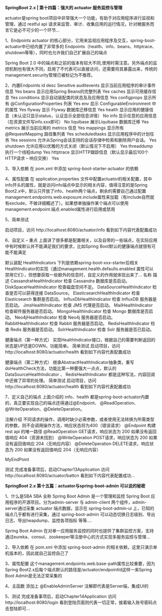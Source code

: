 **SpringBoot 2.x | 第十四篇：强大的 actuator 服务监控与管理**

actuator是spring boot项目中非常强大一个功能，有助于对应用程序进行监视和管理，通过 restful api 请求来监管、审计、收集应用的运行情况，针对微服务而言它是必不可少的一个环节…

1、Endpoints
actuator 的核心部分，它用来监视应用程序及交互，spring-boot-actuator中已经内置了非常多的 Endpoints（health、info、beans、httptrace、shutdown等等），同时也允许我们自己扩展自己的端点

Spring Boot 2.0 中的端点和之前的版本有较大不同,使用时需注意。另外端点的监控机制也有很大不同，启用了不代表可以直接访问，还需要将其暴露出来，传统的management.security管理已被标记为不推荐。

2、内置Endpoints
    id	            desc	                                                Sensitive
auditevents	    显示当前应用程序的审计事件信息	                                Yes
beans	        显示应用Spring Beans的完整列表	                            Yes
caches	        显示可用缓存信息	                                            Yes
conditions	    显示自动装配类的状态及及应用信息	                            Yes
configprops	    显示所有 @ConfigurationProperties 列表	                    Yes
env	            显示 ConfigurableEnvironment 中的属性	                    Yes
flyway	        显示 Flyway 数据库迁移信息	                                Yes
health	        显示应用的健康信息（未认证只显示status，认证显示全部信息详情）	No
info	        显示任意的应用信息（在资源文件写info.xxx即可）	                No
liquibase	    展示Liquibase 数据库迁移	                                    Yes
metrics	        展示当前应用的 metrics 信息	                                Yes
mappings	    显示所有 @RequestMapping 路径集列表	                        Yes
scheduledtasks	显示应用程序中的计划任务	                                    Yes
sessions	    允许从Spring会话支持的会话存储中检索和删除用户会话。	        Yes
shutdown	    允许应用以优雅的方式关闭（默认情况下不启用）	                Yes
threaddump	    执行一个线程dump	                                            Yes
httptrace	    显示HTTP跟踪信息（默认显示最后100个HTTP请求 – 响应交换）	    Yes

3、导入依赖
在 pom.xml 中添加 spring-boot-starter-actuator 的依赖

4、属性配置
在 application.properties 文件中配置actuator的相关配置，其中info开头的属性，就是访问info端点中显示的相关内容，值得注意的是Spring Boot2.x中，默认只开放了info、health两个端点，剩余的需要自己通过配置management.endpoints.web.exposure.include属性来加载（有include自然就有exclude，不做详细概述了）。如果想单独操作某个端点可以使用management.endpoint.端点.enabled属性进行启用或禁用

5、简单测试

启动项目，访问 http://localhost:8080/actuator/info 看到如下内容代表配置成功

6、自定义 – 重点
上面讲了很多都是配置相关，以及自带的一些端点，在实际应用中有时候默认并不能满足我们的要求，比如Spring Boot默认的健康端点就很有可能不能满足

默认装配 HealthIndicators
下列是依赖spring-boot-xxx-starter后相关HealthIndicator的实现（通过management.health.defaults.enabled 属性可以禁用它们），但想要获取一些额外的信息时，自定义的作用就体现出来了…
名称	                                描述
CassandraHealthIndicator	        检查 Cassandra 数据库是否启动。
DiskSpaceHealthIndicator	        检查磁盘空间不足。
DataSourceHealthIndicator	        检查是否可以获得连接 DataSource。
ElasticsearchHealthIndicator	    检查 Elasticsearch 集群是否启动。
InfluxDbHealthIndicator	            检查 InfluxDB 服务器是否启动。
JmsHealthIndicator	                检查 JMS 代理是否启动。
MailHealthIndicator	                检查邮件服务器是否启动。
MongoHealthIndicator	            检查 Mongo 数据库是否启动。
Neo4jHealthIndicator	            检查 Neo4j 服务器是否启动。
RabbitHealthIndicator	            检查 Rabbit 服务器是否启动。
RedisHealthIndicator	            检查 Redis 服务器是否启动。
SolrHealthIndicator	                检查 Solr 服务器是否已启动。

健康端点（第一种方式）
实现HealthIndicator接口，根据自己的需要判断返回的状态是UP还是DOWN，功能简单。
简单测试
启动项目，访问 http://localhost:8080/actuator/health 看到如下内容代表配置成功

健康端点（第二种方式）
继承AbstractHealthIndicator抽象类，重写doHealthCheck方法，功能比第一种要强大一点点，默认的DataSourceHealthIndicator 、 RedisHealthIndicator 都是这种写法，内容回调中还做了异常的处理。
简单测试
启动项目，访问 http://localhost:8080/actuator/health 看到如下内容代表配置成功

7、定义自己的端点
上面介绍的 info、health 都是spring-boot-actuator内置的，真正要实现自己的端点还得通过@Endpoint、 @ReadOperation、@WriteOperation、@DeleteOperation。

注解介绍
不同请求的操作，调用时缺少必需参数，或者使用无法转换为所需类型的参数，则不会调用操作方法，响应状态将为400（错误请求）
@Endpoint 构建 rest api 的唯一路径
@ReadOperation GET请求，响应状态为 200 如果没有返回值响应 404（资源未找到）
@WriteOperation POST请求，响应状态为 200 如果没有返回值响应 204（无响应内容）
@DeleteOperation DELETE请求，响应状态为 200 如果没有返回值响应 204（无响应内容）

MyEndPoint 

测试
完成准备事项后，启动Chapter13Application 访问 http://localhost:8080/actuator/battcn 看到如下内容代表配置成功…


**SpringBoot 2.x 第十五篇：actuator与spring-boot-admin 可以说的秘密**

1、什么是SBA
SBA 全称 Spring Boot Admin 是一个管理和监控 Spring Boot 应用程序的开源项目。分为admin-server 与 admin-client 两个组件，admin-server通过采集 actuator 端点数据，显示在 spring-boot-admin-ui 上，已知的端点几乎都有进行采集，通过 spring-boot-admin 可以动态切换日志级别、导出日志、导出heapdump、监控各项指标 等等….

Spring Boot Admin 在对单一应用服务监控的同时也提供了集群监控方案，支持通过eureka、consul、zookeeper等注册中心的方式实现多服务监控与管理…

2、导入依赖
在 pom.xml 中添加 spring-boot-admin 的相关依赖，这里只演示单机版本的，因此就自己监控自己了

3、属性配置
这个management.endpoints.web.base-path属性比较重要，因为Spring Boot2.x后每个端点默认的路径是/actuator/endpointId这样一来Spring Boot Admin是无法正常采集的

4、主函数
添加上 @EnableAdminServer 注解即代表是Server端，集成UI的

5、测试
完成准备事项后，启动Chapter14Application 访问 http://localhost:8080/login 看到登陆页面则代表一切正常，接着输入账号密码点击登陆即可…